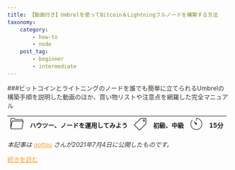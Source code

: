 ```yaml
---
title: 【動画付き】Umbrelを使ってBitcoin＆Lightningフルノードを構築する方法
taxonomy:
    category:
        - how-to
        - node
    post_tag:
        - beginner
        - intermediate
---
```


<style>
img[alt*="Category"], 
img[alt*="Tag"], 
img[alt*="Time"] {
    width:30px;
    height:30px;
    object-fit: cover;
}
p {
    color: #3d362d;
}
a {
    color: #ff9f1c;
}
a:hover {
    color: #2ec4b6;
}
</style>

<script type="text/javascript" src="//ajax.googleapis.com/ajax/libs/jquery/1.10.2/jquery.min.js"></script>
<script language="JavaScript">
$(document).ready( function () {
   $("a[href^='http']:not([href*='" + location.hostname + "'])").attr('target', '_blank');
})
</script>
###ビットコインとライトニングのノードを誰でも簡単に立てられるUmbrelの構築手順を説明した動画のほか、買い物リストや注意点を網羅した完全マニュアル

|  ![Category](/_images/category.png)  |  ハウツー、ノードを運用してみよう  |  ![Tag](/_images/tag.png)  |  初級、中級  | ![Time](/_images/timer.png)  |  15分  |
| ---- | ---- | ---- | ---- | ---- | ---- |

*本記事は [gottsu](https://twitter.com/nemkd12) さんが2021年7月4日に公開したものです。*

[続きを読む](https://spotlight.soy/detail?article_id=mt5fbuvg7)